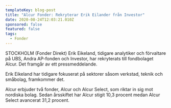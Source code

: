 ```yaml
---
templateKey: blog-post
title: "Alcur Fonder: Rekryterar Erik Eilander från Investor"
date: 2020-08-24T12:03:21.010Z
sponsored: false
featured: false
tags:
  - Fonder
---
```

STOCKHOLM (Fonder Direkt) Erik Eikeland, tidigare analytiker och förvaltare på UBS, Andra AP-fonden och Investor, har rekryterats till fondbolaget Alcur. Det framgår av ett pressmeddelande.

Erik Eikeland har tidigare fokuserat på sektorer såsom verkstad, teknik och småbolag, framkommer det.

Alcur erbjuder två fonder, Alcur och Alcur Select, som riktar in sig mot nordiska bolag. Sedan årsskiftet har Alcur stigit 10,3 procent medan Alcur Select avancerat 31,2 procent.